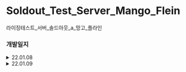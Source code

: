 # Soldout_Test_Server_Mango_Flein
라이징테스트_서버_솔드아웃_a_망고_플라인
### 개발일지
<details>
<summary>22.01.08</summary>
<div markdown="1">       
- RDS 데이터베이스 구축 <br />
- EC2 인스턴스 구축 <br />
- TLS 구축
</div>
</details>
<details>
<summary>22.01.09</summary>
<div markdown="1">       
- ERD 설계
</div>
</details>